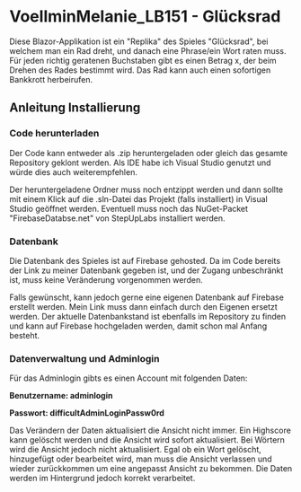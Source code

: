 # VoellminMelanie_LB151 - Glücksrad

Diese Blazor-Applikation ist ein "Replika" des Spieles "Glücksrad", bei welchem man ein Rad dreht, und danach eine Phrase/ein Wort raten muss. Für jeden richtig geratenen Buchstaben gibt es einen Betrag x, der beim Drehen des Rades bestimmt wird. Das Rad kann auch einen sofortigen Bankkrott herbeirufen.

## Anleitung Installierung

### Code herunterladen

Der Code kann entweder als .zip heruntergeladen oder gleich das gesamte Repository geklont werden. Als IDE habe ich Visual Studio genutzt und würde dies auch weiterempfehlen.

Der heruntergeladene Ordner muss noch entzippt werden und dann sollte mit einem Klick auf die .sln-Datei das Projekt (falls installiert) in Visual Studio geöffnet werden. Eventuell muss noch das NuGet-Packet "FirebaseDatabse.net" von StepUpLabs installiert werden.

### Datenbank

Die Datenbank des Spieles ist auf Firebase gehosted. Da im Code bereits der Link zu meiner Datenbank gegeben ist, und der Zugang unbeschränkt ist, muss keine Veränderung vorgenommen werden.

Falls gewünscht, kann jedoch gerne eine eigenen Datenbank auf Firebase erstellt werden. Mein Link muss dann einfach durch den Eigenen ersetzt werden. Der aktuelle Datenbankstand ist ebenfalls im Repository zu finden und kann auf Firebase hochgeladen werden, damit schon mal Anfang besteht.

### Datenverwaltung und Adminlogin

Für das Adminlogin gibts es einen Account mit folgenden Daten:

**Benutzername: adminlogin**

**Passwort: difficultAdminLoginPassw0rd**

Das Verändern der Daten aktualisiert die Ansicht nicht immer. Ein Highscore kann gelöscht werden und die Ansicht wird sofort aktualisiert. Bei Wörtern wird die Ansicht jedoch nicht aktualisiert. Egal ob ein Wort gelöscht, hinzugefügt oder bearbeitet wird, man muss die Ansicht verlassen und wieder zurückkommen um eine angepasst Ansicht zu bekommen. Die Daten werden im Hintergrund jedoch korrekt verarbeitet. 
